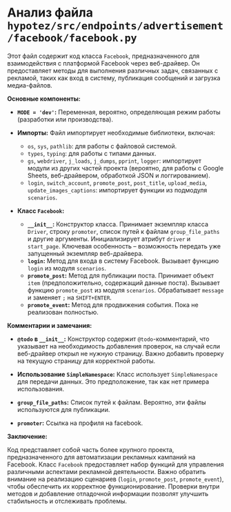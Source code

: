 # Анализ файла `hypotez/src/endpoints/advertisement/facebook/facebook.py`

Этот файл содержит код класса `Facebook`, предназначенного для взаимодействия с платформой Facebook через веб-драйвер. Он предоставляет методы для выполнения различных задач, связанных с рекламой, таких как вход в систему, публикация сообщений и загрузка медиа-файлов.

**Основные компоненты:**

* **`MODE = 'dev'`:** Переменная, вероятно, определяющая режим работы (разработки или производства).

* **Импорты:** Файл импортирует необходимые библиотеки, включая:
    * `os`, `sys`, `pathlib`: для работы с файловой системой.
    * `types`, `typing`: для работы с типами данных.
    * `gs`, `webdriver`, `j_loads`, `j_dumps`, `pprint`, `logger`: импортирует модули из других частей проекта (вероятно, для работы с Google Sheets, веб-драйвером, обработкой JSON и логгированием).
    * `login`, `switch_account`, `promote_post`, `post_title`, `upload_media`, `update_images_captions`: импортирует функции из подмодуля `scenarios`.

* **Класс `Facebook`:**
    * **`__init__`:** Конструктор класса. Принимает экземпляр класса `Driver`, строку `promoter`, список путей к файлам `group_file_paths` и другие аргументы.  Инициализирует атрибут `driver` и `start_page`.  Ключевая особенность – возможность передать уже запущенный экземпляр веб-драйвера.
    * **`login`:** Метод для входа в систему Facebook. Вызывает функцию `login` из модуля `scenarios`.
    * **`promote_post`:** Метод для публикации поста. Принимает объект `item` (предположительно, содержащий данные поста). Вызывает функцию `promote_post` из модуля `scenarios`.  Обрабатывает `message` и заменяет `;` на `SHIFT+ENTER`.
    * **`promote_event`:**  Метод для продвижения события. Пока не реализован полностью.


**Комментарии и замечания:**

* **`@todo` в `__init__`:** Конструктор содержит `@todo`-комментарий, что указывает на необходимость добавления проверок, на случай если веб-драйвер открыл не нужную страницу.  Важно добавить проверку на текущую страницу для корректной работы.

* **Использование `SimpleNamespace`:** Класс использует `SimpleNamespace` для передачи данных.  Это предположение, так как нет примера использования.

* **`group_file_paths`:** Список путей к файлам. Вероятно, эти файлы используются для публикации.

* **`promoter`:** Ссылка на профиля на facebook.


**Заключение:**

Код представляет собой часть более крупного проекта, предназначенного для автоматизации рекламных кампаний на Facebook.  Класс `Facebook` предоставляет набор функций для управления различными аспектами рекламной деятельности.  Важно обратить внимание на реализацию сценариев (`login`, `promote_post`, `promote_event`), чтобы обеспечить их корректное функционирование.  Проверки внутри методов и добавление отладочной информации позволят улучшить стабильность и отслеживать проблемы.